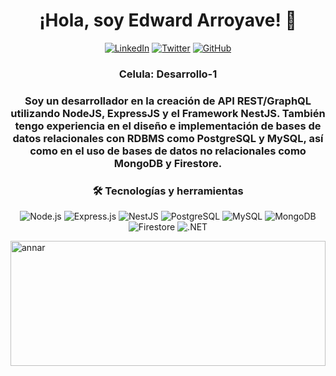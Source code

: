 <h1 align="center">¡Hola, soy Edward Arroyave! 👋</h1>
<p align="center">
  <a href="https://www.linkedin.com/in/tu-usuario-de-linkedin/"><img src="https://img.shields.io/badge/LinkedIn--_.svg?style=social&logo=linkedin" alt="LinkedIn"></a>
  <a href="https://twitter.com/tu-usuario-de-twitter"><img src="https://img.shields.io/badge/Twitter--_.svg?style=social&logo=twitter" alt="Twitter"></a>
  <a href="https://github.com/tu-usuario-de-github"><img src="https://img.shields.io/badge/GitHub--_.svg?style=social&logo=github" alt="GitHub"></a>
</p>
<h3  align="center">
    <strong> Celula: </strong> Desarrollo-1
<h3>
<p align="center">Soy un desarrollador  en la creación de API REST/GraphQL utilizando NodeJS, ExpressJS y el Framework NestJS. También tengo experiencia en el diseño e implementación de bases de datos relacionales con RDBMS como PostgreSQL y MySQL, así como en el uso de bases de datos no relacionales como MongoDB y Firestore.</p>

<h3 align="center">🛠️ Tecnologías y herramientas</h3>
<p align="center">
  <img src="https://img.shields.io/badge/-Node.js-43853d?style=flat-square&logo=node.js&logoColor=white" alt="Node.js">
  <img src="https://img.shields.io/badge/-Express.js-787878?style=flat-square&logo=express&logoColor=white" alt="Express.js">
  <img src="https://img.shields.io/badge/-NestJS-ea2845?style=flat-square&logo=nestjs&logoColor=white" alt="NestJS">
  <img src="https://img.shields.io/badge/-PostgreSQL-316192?style=flat-square&logo=postgresql&logoColor=white" alt="PostgreSQL">
  <img src="https://img.shields.io/badge/-MySQL-4479A1?style=flat-square&logo=mysql&logoColor=white" alt="MySQL">
  <img src="https://img.shields.io/badge/-MongoDB-47A248?style=flat-square&logo=mongodb&logoColor=white" alt="MongoDB">
  <img src="https://img.shields.io/badge/-Firestore-FFA611?style=flat-square&logo=firebase&logoColor=white" alt="Firestore">
  <img src="https://img.shields.io/badge/-.NET-512BD4?style=flat-square&logo=.net&logoColor=white" alt=".NET">

</p>



 <img src="http://annardx.com/wp-content/uploads/titulo-eventos.jpg" width="100%" height="200" alt="annar">